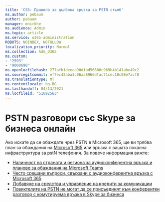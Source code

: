 ```yaml
---
title: 'CSS: Правило за дълбока връзка за PSTN стълб'
ms.author: pebaum
author: pebaum
manager: mnirkhe
ms.audience: Admin
ms.topic: article
ms.service: o365-administration
ROBOTS: NOINDEX, NOFOLLOW
localization_priority: Normal
ms.collection: Adm_O365
ms.custom:
- "2593"
- "9000698"
ms.openlocfilehash: 277afb1deeca90d1bd56608c969b4b141abe49c2
ms.sourcegitcommit: ef7ec42aba3c06aa8966dfac71cec18c08e7acf8
ms.translationtype: MT
ms.contentlocale: bg-BG
ms.lasthandoff: 04/13/2021
ms.locfileid: "51692563"
---
```

# <a name="pstn-calling-with-skype-for-business-online"></a>PSTN разговори със Skype за бизнеса онлайн

Ако искате да се обаждате чрез PSTN в Microsoft 365, ще ви трябва план за обаждания на [Microsoft 365](https://docs.microsoft.com/microsoftteams/what-is-phone-system-in-office-365#more-about-calling-plans) или връзка с вашата локална инфраструктура за pstN телефония. За повече информация вижте:

- [Наличност на страната и региона за аудиоконферентна връзка и планове за обаждания на Microsoft Teams](https://docs.microsoft.com/microsoftteams/country-and-region-availability-for-audio-conferencing-and-calling-plans/country-and-region-availability-for-audio-conferencing-and-calling-plans)
- [Често срещани въпроси, свързани с аудиоконферентна връзка с Microsoft 365](https://docs.microsoft.com/microsoftteams/audio-conferencing-common-questions)
- [Добавяне на средства и управление на кредити за комуникации](https://docs.microsoft.com/microsoftteams/add-funds-and-manage-communications-credits)
- [Повиктелите на PSTN не могат да се присъединят към конферентен разговор с комутируема връзка в Skype за бизнеса](https://docs.microsoft.com/SkypeForBusiness/troubleshoot/online-conferencing/pstn-callers-cant-join-dial-in-call)
